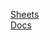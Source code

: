 [Sheets](https://docs.google.com/spreadsheets/d/11PMz_7wLAyyzmfU4BbbwjtkwqQ-Qr-PtrhqpXjWnhew/edit?gid=1170080031#gid=1170080031)<br>
[Docs](https://docs.google.com/document/d/1Z4X95YlCsDZuCFGNxwAMSGqgGXIRIPvX7bvVUGdAhW0/edit?tab=t.zfewleqmu2gs#heading=h.hy8tb6ej4kq2)
